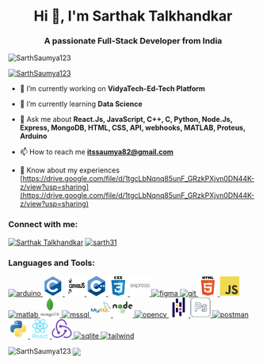 <h1 align="center">Hi 👋, I'm Sarthak Talkhandkar</h1>
<h3 align="center">A passionate Full-Stack Developer from India</h3>

<p align="left"> <img src="https://komarev.com/ghpvc/?username=SarthSaumya123&label=Profile%20views&color=0e75b6&style=flat" alt="SarthSaumya123" /> </p>

<p align="left"> <a href="https://github.com/ryo-ma/github-profile-trophy"><img src="https://github-profile-trophy.vercel.app/?username=SarthSaumya123" alt="SarthSaumya123" /></a> </p>

- 🔭 I’m currently working on **VidyaTech-Ed-Tech Platform**

- 🌱 I’m currently learning **Data Science**

- 💬 Ask me about **React.Js, JavaScript, C++, C, Python, Node.Js, Express, MongoDB, HTML, CSS, API, webhooks, MATLAB, Proteus, Arduino**

- 📫 How to reach me **itssaumya82@gmail.com**

- 📄 Know about my experiences [https://drive.google.com/file/d/1tgcLbNqnq85unF_GRzkPXjvn0DN44K-z/view?usp=sharing](https://drive.google.com/file/d/1tgcLbNqnq85unF_GRzkPXjvn0DN44K-z/view?usp=sharing)

<h3 align="left">Connect with me:</h3>
<p align="left">
<a href="https://linkedin.com/in/sarthak-talkhandkar" target="blank"><img align="center" src="https://raw.githubusercontent.com/rahuldkjain/github-profile-readme-generator/master/src/images/icons/Social/linked-in-alt.svg" alt="Sarthak Talkhandkar" height="30" width="40" /></a>
<a href="https://www.leetcode.com/sarth31" target="blank"><img align="center" src="https://raw.githubusercontent.com/rahuldkjain/github-profile-readme-generator/master/src/images/icons/Social/leet-code.svg" alt="sarth31" height="30" width="40" /></a>
</p>

<h3 align="left">Languages and Tools:</h3>
<p align="left"> 
<a href="https://www.arduino.cc/" target="_blank" rel="noreferrer"> <img src="https://cdn.worldvectorlogo.com/logos/arduino-1.svg" alt="arduino" width="40" height="40"/> </a> 
<a href="https://www.cprogramming.com/" target="_blank" rel="noreferrer"> <img src="https://raw.githubusercontent.com/devicons/devicon/master/icons/c/c-original.svg" alt="c" width="40" height="40"/> </a> 
<a href="https://canvasjs.com" target="_blank" rel="noreferrer"> <img src="https://raw.githubusercontent.com/Hardik0307/Hardik0307/master/assets/canvasjs-charts.svg" alt="canvasjs" width="40" height="40"/> </a> 
<a href="https://www.w3schools.com/cpp/" target="_blank" rel="noreferrer"> <img src="https://raw.githubusercontent.com/devicons/devicon/master/icons/cplusplus/cplusplus-original.svg" alt="cplusplus" width="40" height="40"/> </a> 
<a href="https://www.w3schools.com/css/" target="_blank" rel="noreferrer"> <img src="https://raw.githubusercontent.com/devicons/devicon/master/icons/css3/css3-original-wordmark.svg" alt="css3" width="40" height="40"/> </a> 
<a href="https://expressjs.com" target="_blank" rel="noreferrer"> <img src="https://raw.githubusercontent.com/devicons/devicon/master/icons/express/express-original-wordmark.svg" alt="express" width="40" height="40"/> </a> 
<a href="https://www.figma.com/" target="_blank" rel="noreferrer"> <img src="https://www.vectorlogo.zone/logos/figma/figma-icon.svg" alt="figma" width="40" height="40"/> </a> 
<a href="https://git-scm.com/" target="_blank" rel="noreferrer"> <img src="https://www.vectorlogo.zone/logos/git-scm/git-scm-icon.svg" alt="git" width="40" height="40"/> </a> 
<a href="https://www.w3.org/html/" target="_blank" rel="noreferrer"> <img src="https://raw.githubusercontent.com/devicons/devicon/master/icons/html5/html5-original-wordmark.svg" alt="html5" width="40" height="40"/> </a> 
<a href="https://developer.mozilla.org/en-US/docs/Web/JavaScript" target="_blank" rel="noreferrer"> <img src="https://raw.githubusercontent.com/devicons/devicon/master/icons/javascript/javascript-original.svg" alt="javascript" width="40" height="40"/> </a> 
<a href="https://www.mathworks.com/" target="_blank" rel="noreferrer"> <img src="https://upload.wikimedia.org/wikipedia/commons/2/21/Matlab_Logo.png" alt="matlab" width="40" height="40"/> </a> 
<a href="https://www.mongodb.com/" target="_blank" rel="noreferrer"> <img src="https://raw.githubusercontent.com/devicons/devicon/master/icons/mongodb/mongodb-original-wordmark.svg" alt="mongodb" width="40" height="40"/> </a> 
<a href="https://www.microsoft.com/en-us/sql-server" target="_blank" rel="noreferrer"> <img src="https://www.svgrepo.com/show/303229/microsoft-sql-server-logo.svg" alt="mssql" width="40" height="40"/> </a> 
<a href="https://www.mysql.com/" target="_blank" rel="noreferrer"> <img src="https://raw.githubusercontent.com/devicons/devicon/master/icons/mysql/mysql-original-wordmark.svg" alt="mysql" width="40" height="40"/> </a> 
<a href="https://nodejs.org" target="_blank" rel="noreferrer"> <img src="https://raw.githubusercontent.com/devicons/devicon/master/icons/nodejs/nodejs-original-wordmark.svg" alt="nodejs" width="40" height="40"/> </a> 
<a href="https://opencv.org/" target="_blank" rel="noreferrer"> <img src="https://www.vectorlogo.zone/logos/opencv/opencv-icon.svg" alt="opencv" width="40" height="40"/> </a> 
<a href="https://pandas.pydata.org/" target="_blank" rel="noreferrer"> <img src="https://raw.githubusercontent.com/devicons/devicon/2ae2a900d2f041da66e950e4d48052658d850630/icons/pandas/pandas-original.svg" alt="pandas" width="40" height="40"/> </a> 
<a href="https://www.photoshop.com/en" target="_blank" rel="noreferrer"> <img src="https://raw.githubusercontent.com/devicons/devicon/master/icons/photoshop/photoshop-line.svg" alt="photoshop" width="40" height="40"/> </a> 
<a href="https://postman.com" target="_blank" rel="noreferrer"> <img src="https://www.vectorlogo.zone/logos/getpostman/getpostman-icon.svg" alt="postman" width="40" height="40"/> </a> 
<a href="https://www.python.org" target="_blank" rel="noreferrer"> <img src="https://raw.githubusercontent.com/devicons/devicon/master/icons/python/python-original.svg" alt="python" width="40" height="40"/> </a> 
<a href="https://reactjs.org/" target="_blank" rel="noreferrer"> <img src="https://raw.githubusercontent.com/devicons/devicon/master/icons/react/react-original-wordmark.svg" alt="react" width="40" height="40"/> </a> 
<a href="https://redux.js.org" target="_blank" rel="noreferrer"> <img src="https://raw.githubusercontent.com/devicons/devicon/master/icons/redux/redux-original.svg" alt="redux" width="40" height="40"/> </a> 
<a href="https://www.sqlite.org/" target="_blank" rel="noreferrer"> <img src="https://www.vectorlogo.zone/logos/sqlite/sqlite-icon.svg" alt="sqlite" width="40" height="40"/> </a> 
<a href="https://tailwindcss.com/" target="_blank" rel="noreferrer"> <img src="https://www.vectorlogo.zone/logos/tailwindcss/tailwindcss-icon.svg" alt="tailwind" width="40" height="40"/> </a> 
</p>

<p><img align="left" src="https://github-readme-stats.vercel.app/api/top-langs?username=SarthSaumya123&show_icons=true&locale=en&layout=compact" alt="SarthSaumya123" /></p>

<p>&nbsp;<img align="center" src="https://github-readme-stats.vercel.app/api?username=SarthSaumya123&show_icons=true&locale=en" alt[_{{{CITATION{{{_1{](https://github.com/somecorgi/somecorgi/tree/6174fd8ec74328138ac08cfa4d816caaa49de061/README.md)[_{{{CITATION{{{_2{](https://github.com/lordseipher/lordseipher/tree/139cab8c1ddce77f351cee2a364fe20d854887a8/README.md)[_{{{CITATION{{{_3{](https://github.com/prudhvirajstark/prudhvirajstark/tree/55a473f866aa2a07ff7940271270e0ebc5706798/README.md)[_{{{CITATION{{{_4{](https://github.com/TanujaKanekar/TanujaKanekar/tree/980772db9c4e7227df3922f5f8809f3f106d2664/README.md)[_{{{CITATION{{{_5{](https://github.com/nucleomis/nucleomis/tree/c534ef66cbf7e22880f5fe6e39393e7954896357/README.md)[_{{{CITATION{{{_6{](https://github.com/sofia-bobbiesi/sofia-bobbiesi/tree/dca8c6455965130ddc8effe71e07c4c06a53060a/README.md)[_{{{CITATION{{{_7{](https://github.com/MrVSiK/MrVSiK/tree/3ea1472089e0abf714a76f483585afeddd6eca10/README.md)[_{{{CITATION{{{_8{](https://github.com/HimanshuGautamBS/HimanshuGautamBS/tree/992b1767d8186049f4cee0a3bfdf4097f1c013b6/README.md)[_{{{CITATION{{{_9{](https://github.com/LesterAGarciaA97/LesterAGarciaA97/tree/f6222f14653831614a69063b78b9218e57a05bbe/templates%2FREADME.md)[_{{{CITATION{{{_10{](https://github.com/paldron/paldron/tree/f234446ec3da9ec82543014c9d58dd94b9bf5c8d/README.md)[_{{{CITATION{{{_11{](https://github.com/vanna-code/Vanna-info/tree/f2d00eedc9f0071bfd07181d3bdbcf9f37eba5df/README.md)[_{{{CITATION{{{_12{](https://github.com/cranki-s/cranki-s/tree/d1fbe1ed0ae3dca1f5169eaa5bfa02294cb4eb0c/README.md)[_{{{CITATION{{{_13{](https://github.com/hrsh25/hrsh25/tree/b4909e96ea6a40aeeac5bfeadfd732474b7f5dec/README.md)[_{{{CITATION{{{_14{](https://github.com/adamvodka/adamvodka/tree/29361cd36e72001bcaabe5c9f320f1b0807e7e9b/README.md)[_{{{CITATION{{{_15{](https://github.com/abdelkarimnakkahi/abdelkarimnakkahi/tree/0921ce4d4b7d0080a4a45855c236829c29aa9782/README.md)[_{{{CITATION{{{_16{](https://github.com/ddc-enrique/ddc-enrique/tree/6a4644312106230a2ed1cf990c3d054d00362397/README.md)[_{{{CITATION{{{_17{](https://github.com/tayynicc/tayynicc/tree/6962a5c978218e96c418d924b4199623c397b63a/README.md)[_{{{CITATION{{{_18{](https://github.com/grishatop1/grishatop1/tree/378d356aaa191eb1ffaf51bfc837dda40512b725/README.md)[_{{{CITATION{{{_19{](https://github.com/Panes0/Panes0/tree/ef5927c70bed94219a131cb220f2600158fbc1c9/README.md)[_{{{CITATION{{{_20{](https://github.com/mkeiji/mkeiji/tree/e7ffd40b4092075a43db24a61722afbcfd9ac8eb/README.md)[_{{{CITATION{{{_21{](https://github.com/amir-abo-taref/amir-abo-taref/tree/2ae155cc81ab6b89721ff30f50911a479e9804e9/README.md)[_{{{CITATION{{{_22{](https://github.com/MaelysChsn/MaelysChsn/tree/d3165e6e82ca66c8a4e6c267d48ed00a5cdac6af/README.md)[_{{{CITATION{{{_23{](https://github.com/GumpSun/GumpSun/tree/bfe1f1bd55f4b33887b6cf68a681cc1ba3125805/README.md)[_{{{CITATION{{{_24{](https://github.com/sergemaunda/sergemaunda.github.io/tree/9fa8649857bf5a9f5d9969945f2d39314fd037fd/README.md)[_{{{CITATION{{{_25{](https://github.com/AshtarCodes/AshtarCodes/tree/0494c6def800938fca69f504522ad61e5df2b460/README.md)[_{{{CITATION{{{_26{](https://github.com/jrodriguezdiazz/jrodriguezdiazz/tree/c978de1b554fc6679e8241ee587431d57a768df2/README.md)[_{{{CITATION{{{_27{](https://github.com/Rohit788/Rohit788/tree/0735191adcdf4962b105f5b1a038fc45ca35bae7/README.md)[_{{{CITATION{{{_28{](https://github.com/SkrowRepap/SkrowRepap/tree/7207705bf27d55788f9e6cf637864544c8a56b8e/README.md)[_{{{CITATION{{{_29{](https://github.com/Thiagoslds/Thiagoslds/tree/f5e5c74d6b1a6fc50fffbdb710b5eb951937f5b5/README.md)[_{{{CITATION{{{_30{](https://github.com/giangduong1209/giangduong1209/tree/44543298beaae697212c195c12dbe6a26d23f03c/README.md)[_{{{CITATION{{{_31{](https://github.com/edwin254/edwin254/tree/5b7e14e8d0f01a8e321544742aff07c47cc40e4f/README.md)[_{{{CITATION{{{_32{](https://github.com/Fahimakhan71/Fahimakhan71/tree/7ac8c617d3ede0b10e2ccf49df332f77e0b25290/README.md)[_{{{CITATION{{{_33{](https://github.com/anacsv/anacsv/tree/315ab916a19e10aabd9f16e4d65b77e0b493c5c5/README.md)[_{{{CITATION{{{_34{](https://github.com/praveentharindu/praveentharindu/tree/2c8de15942a8b21391d039826835ac4cb851fc83/README.md)[_{{{CITATION{{{_35{](https://github.com/Goutam-Kumar/Goutam-Kumar/tree/dbdcf91b1b7bd66385abb249651412f2c6b3bd69/README.md)[_{{{CITATION{{{_36{](https://github.com/emilydoswell/emilydoswell/tree/23d696c240ce59f5a54add18d8e3f73a82aabf8e/README.md)[_{{{CITATION{{{_37{](https://github.com/shamscorner/shamscorner/tree/030d1b5ea67e3a22ea5b8948a10587b20e8ae965/README.md)[_{{{CITATION{{{_38{](https://github.com/Deeksha-Rawat/Deeksha-Rawat/tree/14024b27a3f77fe8d45709591c13dd78574bc760/README.md)
